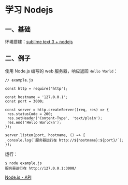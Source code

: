 # 学习 Nodejs

## 一、基础
环境搭建：[sublime text 3 + nodejs](http://www.cnblogs.com/historymemory/p/6378542.html)

## 二、例子
使用 Node.js 编写的 web 服务器，响应返回 `Hello World`：
 ```
// example.js

 const http = require('http');

const hostname = '127.0.0.1';
const port = 3000;

const server = http.createServer((req, res) => {
  res.statusCode = 200;
  res.setHeader('Content-Type', 'text/plain');
  res.end('Hello World\n');
});

server.listen(port, hostname, () => {
  console.log(`服务器运行在 http://${hostname}:${port}/`);
});
```

运行：
```
$ node example.js
服务器运行在 http://127.0.0.1:3000/
```

[Node.js - API](http://nodejs.cn/api/documentation.html)

